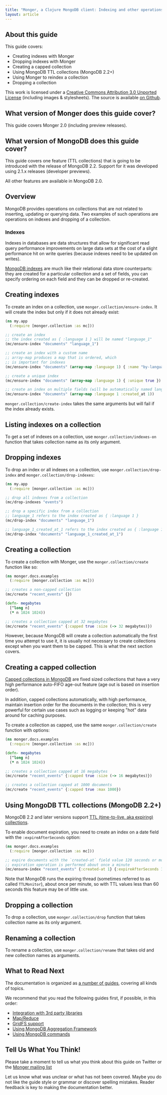 ```yaml
---
title: "Monger, a Clojure MongoDB client: Indexing and other operations on collections | MongoDB library for Clojure"
layout: article
---
```


## About this guide

This guide covers:

 * Creating indexes with Monger
 * Dropping indexes with Monger
 * Creating a capped collection
 * Using MongoDB TTL collections (MongoDB 2.2+)
 * Using Monger to reindex a collection
 * Dropping a collection


This work is licensed under a <a rel="license" href="http://creativecommons.org/licenses/by/3.0/">Creative Commons Attribution 3.0 Unported License</a> (including images & stylesheets). The source is available [on Github](https://github.com/clojurewerkz/monger.docs).


## What version of Monger does this guide cover?

This guide covers Monger 2.0 (including preview releases).

## What version of MongoDB does this guide cover?

This guide covers one feature (TTL collections) that is going to be introduced with the release of MongoDB 2.2. Support for it was developed using
2.1.x releases (developer previews).

All other features are available in MongoDB 2.0.


## Overview

MongoDB provides operations on collections that are not related to inserting, updating or querying data. Two examples of such operations are
operations on indexes and dropping of a collection.

### Indexes

Indexes in databases are data structures that allow for significant read query performance improvements on large data sets at the cost of
a slight performance hit on write queries (because indexes need to be updated on writes).

[MongoDB indexes](http://www.mongodb.org/display/DOCS/Indexes) are much like their relational data store counterparts: they are created for a particular collection and a set of fields,
you can specify ordering on each field and they can be dropped or re-created.


## Creating indexes

To create an index on a collection, use `monger.collection/ensure-index`. It will create the index but only if it does not already exist:

``` clojure
(ns my.app
  (:require [monger.collection :as mc]))

;; create an index
;; the index created as { :language 1 } will be named "language_1"
(mc/ensure-index "documents" "language_1")

;; create an index with a custom name
;; array-map produces a map that is ordered, which
;; is important for indexes
(mc/ensure-index "documents" (array-map :language 1) { :name "by-language" })

;; create a unique index
(mc/ensure-index "documents" (array-map :language 1) { :unique true })

;; create an index on multiple fields (will be automatically named language_1_created_at_1 by convention)
(mc/ensure-index "documents" (array-map :language 1 :created_at 1))
```

`monger.collection/create-index` takes the same arguments but will fail if the index already exists.


## Listing indexes on a collection

To get a set of indexes on a collection, use `monger.collection/indexes-on` function that takes collection name as its only argument.


## Dropping indexes

To drop an index or all indexes on a collection, use `monger.collection/drop-index` and `monger.collection/drop-indexes`:

``` clojure
(ns my.app
  (:require [monger.collection :as mc]))

;; drop all indexes from a collection
(mc/drop-indexes "events")

;; drop a specific index from a collection
;; language_1 refers to the index created as { :language 1 }
(mc/drop-index "documents" "language_1")

;; language_1_created_at_1 refers to the index created as { :language 1, :created_at 1 }
(mc/drop-index "documents" "language_1_created_at_1")
```


## Creating a collection

To create a collection with Monger, use the `monger.collection/create` function like so:

``` clojure
(ns monger.docs.examples
  (:require [monger.collection :as mc]))

;; creates a non-capped collection
(mc/create "recent_events" {})

(defn- megabytes
  [^long n]
  (* n 1024 1024))

;; creates a collection capped at 32 megabytes
(mc/create "recent_events" {:capped true :size (-> 32 megabytes)})
```

However, because MongoDB will create a collection automatically the
first time you attempt to use it, it is usually not necessary to
create collections except when you want them to be capped. This is
what the next section covers.


## Creating a capped collection

[Capped collections in
MongoDB](http://www.mongodb.org/display/DOCS/Capped+Collections) are
fixed sized collections that have a very high performance auto-FIFO
age-out feature (age out is based on insertion order).

In addition, capped collections automatically, with high performance,
maintain insertion order for the documents in the collection; this is
very powerful for certain use cases such as logging or keeping "hot"
data around for caching purposes.

To create a collection as capped, use the same `monger.collection/create` function with options:

``` clojure
(ns monger.docs.examples
  (:require [monger.collection :as mc]))

(defn- megabytes
  [^long n]
  (* n 1024 1024))

;; creates a collection capped at 16 megabytes
(mc/create "recent_events" {:capped true :size (-> 16 megabytes)})

;; creates a collection capped at 1000 documents
(mc/create "recent_events" {:capped true :max 1000})
```


## Using MongoDB TTL collections (MongoDB 2.2+)

MongoDB 2.2 and later versions support [TTL (time-to-live, aka expiring) collections](http://docs.mongodb.org/manual/tutorial/expire-data/).

To enable document expiration, you need to create an index on a date
field with the `:expireAfterSeconds` option:

``` clojure
(ns monger.docs.examples
  (:require [monger.collection :as mc]))

;; expire documents with the `created-at` field value 120 seconds or more in the past.
;; expiration operation is performed about once a minute
(mc/ensure-index "recent_events" {:created-at 1} {:expireAfterSeconds 120})
```

Note that MongoDB runs the expiring thread (sometimes referred to as
called `TTLMonitor`), about once per minute, so with TTL values less
than 60 seconds this feature may be of little use.


## Dropping a collection

To drop a collection, use `monger.collection/drop` function that takes
collection name as its only argument.


## Renaming a collection

To rename a collection, use `monger.collection/rename` that takes old
and new collection names as arguments.


## What to Read Next

The documentation is organized as [a number of guides](/articles/guides.html), covering all kinds of topics.

We recommend that you read the following guides first, if possible, in this order:

 * [Integration with 3rd party libraries](/articles/integration.html)
 * [Map/Reduce](/articles/mapreduce.html)
 * [GridFS support](/articles/gridfs.html)
 * [Using MongoDB Aggregation Framework](/articles/aggregation.html)
 * [Using MongoDB commands](/articles/commands.html)


## Tell Us What You Think!

Please take a moment to tell us what you think about this guide on Twitter or the [Monger mailing list](https://groups.google.com/forum/#!forum/clojure-mongodb)

Let us know what was unclear or what has not been covered. Maybe you do not like the guide style or grammar or discover spelling mistakes. Reader feedback is key to making the documentation better.
